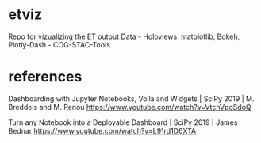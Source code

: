 # etviz
Repo for vizualizing the ET output Data - Holoviews, matplotlib, Bokeh, Plotly-Dash - COG-STAC-Tools

# references


Dashboarding with Jupyter Notebooks, Voila and Widgets | SciPy 2019 | M. Breddels and M. Renou
https://www.youtube.com/watch?v=VtchVpoSdoQ


Turn any Notebook into a Deployable Dashboard | SciPy 2019 | James Bednar
https://www.youtube.com/watch?v=L91rd1D6XTA